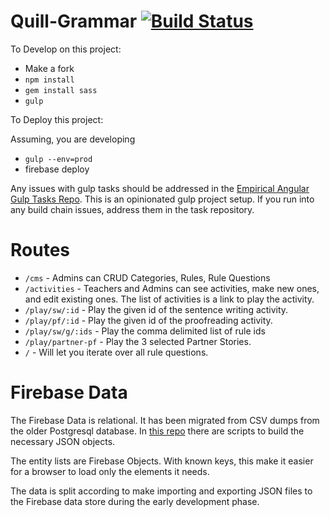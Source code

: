Quill-Grammar [![Build Status](https://travis-ci.org/empirical-org/Quill-Grammar.svg?branch=master)](https://travis-ci.org/empirical-org/Quill-Grammar)
=============

To Develop on this project:

* Make a fork
* `npm install`
* `gem install sass`
* `gulp`

To Deploy this project:

Assuming, you are developing

* `gulp --env=prod`
* firebase deploy

Any issues with gulp tasks should be addressed in the [Empirical Angular Gulp Tasks Repo](https://github.com/empirical-org/empirical-angular-gulp-tasks).
This is an opinionated gulp project setup. If you run into any build chain issues,
address them in the task repository.

Routes
======

* `/cms` - Admins can CRUD Categories, Rules, Rule Questions
* `/activities` - Teachers and Admins can see activities, make new ones, and edit existing ones. The list of activities is a link to play the activity.
* `/play/sw/:id` - Play the given id of the sentence writing activity.
* `/play/pf/:id` - Play the given id of the proofreading activity.
* `/play/sw/g/:ids` - Play the comma delimited list of rule ids
* `/play/partner-pf` - Play the 3 selected Partner Stories.
* `/` - Will let you iterate over all rule questions.

Firebase Data
=============

The Firebase Data is relational. It has been migrated from CSV dumps from the older
Postgresql database. In [this repo](https://github.com/empirical-org/grammar-csv-import)
there are scripts to build the necessary JSON objects.

The entity lists are Firebase Objects. With known keys, this make it easier for a
browser to load only the elements it needs.

The data is split according to make importing and exporting JSON files to the Firebase
data store during the early development phase.

